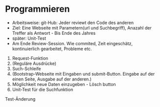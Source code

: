# Programmieren



* Arbeitsweise: git-Hub: Jeder reviewt den Code des anderen
* Ziel: Eine Webseite mit Parametern(url und Suchbegriff), Anazahl der Treffer als Antwort - Bis Ende des Jahres
* später: Unit-Test
* Am Ende Review-Session. Wie commited, Zeit eingeschätz, kontinuierlich gearbeitet, Probleme etc. 

1. Request-Funktion 
2. (Reguläre Ausdrücke)
3. Such-Schleife
4. (Bootstrap-Webseite mit Eingaben und submit-Button. Eingabe auf der einen Seite, Ausgabe auf der anderen.) 
5. Möglichkeit neue Daten einzugeben - Lösch button 
6. Unit-Test für die Suchfunktion

Test-Änderung
